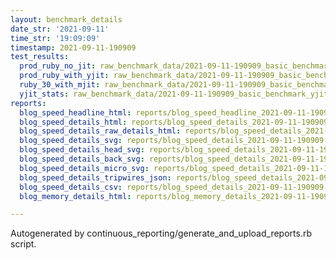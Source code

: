 ```yaml
---
layout: benchmark_details
date_str: '2021-09-11'
time_str: '19:09:09'
timestamp: 2021-09-11-190909
test_results:
  prod_ruby_no_jit: raw_benchmark_data/2021-09-11-190909_basic_benchmark_prod_ruby_no_jit.json
  prod_ruby_with_yjit: raw_benchmark_data/2021-09-11-190909_basic_benchmark_prod_ruby_with_yjit.json
  ruby_30_with_mjit: raw_benchmark_data/2021-09-11-190909_basic_benchmark_ruby_30_with_mjit.json
  yjit_stats: raw_benchmark_data/2021-09-11-190909_basic_benchmark_yjit_stats.json
reports:
  blog_speed_headline_html: reports/blog_speed_headline_2021-09-11-190909.html
  blog_speed_details_html: reports/blog_speed_details_2021-09-11-190909.html
  blog_speed_details_raw_details_html: reports/blog_speed_details_2021-09-11-190909.raw_details.html
  blog_speed_details_svg: reports/blog_speed_details_2021-09-11-190909.svg
  blog_speed_details_head_svg: reports/blog_speed_details_2021-09-11-190909.head.svg
  blog_speed_details_back_svg: reports/blog_speed_details_2021-09-11-190909.back.svg
  blog_speed_details_micro_svg: reports/blog_speed_details_2021-09-11-190909.micro.svg
  blog_speed_details_tripwires_json: reports/blog_speed_details_2021-09-11-190909.tripwires.json
  blog_speed_details_csv: reports/blog_speed_details_2021-09-11-190909.csv
  blog_memory_details_html: reports/blog_memory_details_2021-09-11-190909.html

---
```

Autogenerated by continuous_reporting/generate_and_upload_reports.rb script.
